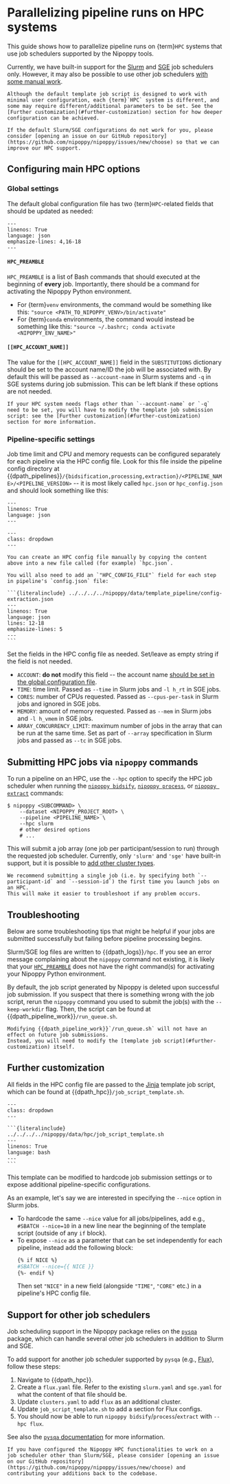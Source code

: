 # Parallelizing pipeline runs on HPC systems

This guide shows how to parallelize pipeline runs on {term}`HPC` systems that use job schedulers supported by the Nipoppy tools.

Currently, we have built-in support for the [Slurm](https://slurm.schedmd.com/overview.html) and [SGE](https://en.wikipedia.org/wiki/Oracle_Grid_Engine) job schedulers only.
However, it may also be possible to use other job schedulers [with some manual work](#support-for-other-job-schedulers).

```{important}
Although the default template job script is designed to work with minimal user configuration, each {term}`HPC` system is different, and some may require different/additional parameters to be set. See the [Further customization](#further-customization) section for how deeper configuration can be achieved.

If the default Slurm/SGE configurations do not work for you, please consider [opening an issue on our GitHub repository](https://github.com/nipoppy/nipoppy/issues/new/choose) so that we can improve our HPC support.
```

## Configuring main HPC options

### Global settings

The default global configuration file has two {term}`HPC`-related fields that should be updated as needed:

```{literalinclude} ../../../../nipoppy/data/examples/sample_global_config.json
---
linenos: True
language: json
emphasize-lines: 4,16-18
---
```

#### `HPC_PREAMBLE`

`HPC_PREAMBLE` is a list of Bash commands that should executed at the beginning of **every** job.
Importantly, there should be a command for activating the Nipoppy Python environment.
* For {term}`venv` environments, the command would be something like this: `"source <PATH_TO_NIPOPPY_VENV>/bin/activate"`
* For {term}`conda` environments, the command would instead be something like this: `"source ~/.bashrc; conda activate <NIPOPPY_ENV_NAME>"`

#### `[[HPC_ACCOUNT_NAME]]`

The value for the `[[HPC_ACCOUNT_NAME]]` field in the `SUBSTITUTIONS` dictionary should be set to the account name/ID the job will be associated with.
By default this will be passed as `--account-name` in Slurm systems and `-q` in SGE systems during job submission.
This can be left blank if these options are not needed.

```{attention}
If your HPC system needs flags other than `--account-name` or `-q` need to be set, you will have to modify the template job submission script: see the [Further customization](#further-customization) section for more information.
```

### Pipeline-specific settings

Job time limit and CPU and memory requests can be configured separately for each pipeline via the HPC config file.
Look for this file inside the pipeline config directory at {{dpath_pipelines}}`/{bidsification,processing,extraction}/<PIPELINE_NAME>/<PIPELINE_VERSION>` -- it is most likely called `hpc.json` or `hpc_config.json` and should look something like this:

```{literalinclude} ../../../../nipoppy/data/template_pipeline/hpc.json
---
linenos: True
language: json
---
```

````{admonition} If the pipeline config directory has no HPC config file
---
class: dropdown
---

You can create an HPC config file manually by copying the content above into a new file called (for example) `hpc.json`.

You will also need to add an `"HPC_CONFIG_FILE"` field for each step in pipeline's `config.json` file:

```{literalinclude} ../../../../nipoppy/data/template_pipeline/config-extraction.json
---
linenos: True
language: json
lines: 12-18
emphasize-lines: 5
---
```
````

Set the fields in the HPC config file as needed.
Set/leave as empty string if the field is not needed.

* `ACCOUNT`: **do not** modify this field -- the account name [should be set in the global configuration file](#hpc_account_name).
* `TIME`: time limit. Passed as `--time` in Slurm jobs and `-l h_rt` in SGE jobs.
* `CORES`: number of CPUs requested. Passed as `--cpus-per-task` in Slurm jobs and ignored in SGE jobs.
* `MEMORY`: amount of memory requested. Passed as `--mem` in Slurm jobs and `-l h_vmem` in SGE jobs.
* `ARRAY_CONCURRENCY_LIMIT`: maximum number of jobs in the array that can be run at the same time. Set as part of `--array` specification in Slurm jobs and passed as `--tc` in SGE jobs.

## Submitting HPC jobs via `nipoppy` commands

To run a pipeline on an HPC, use the `--hpc` option to specify the HPC job scheduler when running the [`nipoppy bidsify`](<project:../../cli_reference/bidsify.rst>), [`nipoppy process`](<project:../../cli_reference/process.rst>), or [`nipoppy extract`](<project:../../cli_reference/extract.rst>) commands:

```console
$ nipoppy <SUBCOMMAND> \
    --dataset <NIPOPPY_PROJECT_ROOT> \
    --pipeline <PIPELINE_NAME> \
    --hpc slurm
    # other desired options
    # ...
```

This will submit a job array (one job per participant/session to run) through the requested job scheduler.
Currently, only `'slurm'` and `'sge'` have built-in support, but it is possible to [add other cluster types](#support-for-other-job-schedulers).

```{tip}
We recommend submitting a single job (i.e. by specifying both `--participant-id` and `--session-id`) the first time you launch jobs on an HPC.
This will make it easier to troubleshoot if any problem occurs.
```

## Troubleshooting

Below are some troubleshooting tips that might be helpful if your jobs are submitted successfully but failing before pipeline processing begins.

Slurm/SGE log files are written to {{dpath_logs}}`/hpc`.
If you see an error message complaining about the `nipoppy` command not existing, it is likely that your [`HPC_PREAMBLE`](#hpc_preamble) does not have the right command(s) for activating your Nipoppy Python environment.

By default, the job script generated by Nipoppy is deleted upon successful job submission.
If you suspect that there is something wrong with the job script, rerun the `nipoppy` command you used to submit the job(s) with the `--keep-workdir` flag.
Then, the script can be found at {{dpath_pipeline_work}}`/run_queue.sh`.

```{attention}
Modifying {{dpath_pipeline_work}}`/run_queue.sh` will not have an effect on future job submissions.
Instead, you will need to modify the [template job script](#further-customization) itself.
```

## Further customization

All fields in the HPC config file are passed to the [Jinja](https://jinja.palletsprojects.com) template job script, which can be found at {{dpath_hpc}}`/job_script_template.sh`.

````{admonition} The default template job script
---
class: dropdown
---

```{literalinclude} ../../../../nipoppy/data/hpc/job_script_template.sh
---
linenos: True
language: bash
---
```
````

This template can be modified to hardcode job submission settings or to expose additional pipeline-specific configurations.

As an example, let's say we are interested in specifying the `--nice` option in Slurm jobs.

* To hardcode the same `--nice` value for all jobs/pipelines, add e.g., `#SBATCH --nice=10` in a new line near the beginning of the template script (outside of any `if` block).
* To expose `--nice` as a parameter that can be set independently for each pipeline, instead add the following block:
  ```bash
  {% if NICE %}
  #SBATCH --nice={{ NICE }}
  {%- endif %}
  ```
  Then set `"NICE"` in a new field (alongside `"TIME"`, `"CORE"` etc.) in a pipeline's HPC config file.

## Support for other job schedulers

Job scheduling support in the Nipoppy package relies on the [`pysqa`](https://pysqa.readthedocs.io/) package, which can handle several other job schedulers in addition to Slurm and SGE.

To add support for another job scheduler supported by `pysqa` (e.g., [Flux](https://flux.ly/)), follow these steps:

1. Navigate to {{dpath_hpc}}.
2. Create a `flux.yaml` file. Refer to the existing `slurm.yaml` and `sge.yaml` for what the content of that file should be.
3. Update `clusters.yaml` to add `flux` as an additional cluster.
4. Update `job_script_template.sh` to add a section for Flux configs.
5. You should now be able to run `nipoppy bidsify`/`process`/`extract` with `--hpc flux`.

See also the [`pysqa` documentation](https://pysqa.readthedocs.io) for more information.


```{important}
If you have configured the Nipoppy HPC functionalities to work on a job scheduler other than Slurm/SGE, please consider [opening an issue on our GitHub repository](https://github.com/nipoppy/nipoppy/issues/new/choose) and contributing your additions back to the codebase.
```

